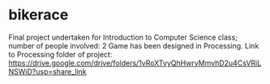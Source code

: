 # bikerace
Final project undertaken for Introduction to Computer Science class; number of people involved: 2
Game has been designed in Processing.
Link to Processing folder of project: https://drive.google.com/drive/folders/1vRoXTvyQhHwryMmvhD2u4CsVRiLNSWiD?usp=share_link 
